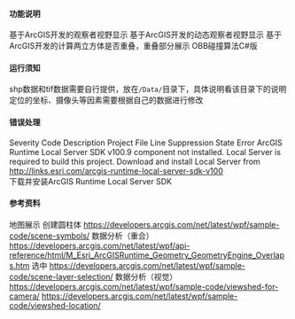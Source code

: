 ﻿#### 功能说明
基于ArcGIS开发的观察者视野显示
基于ArcGIS开发的动态观察者视野显示
基于ArcGIS开发的计算两立方体是否重叠，重叠部分展示
OBB碰撞算法C#版

#### 运行须知
shp数据和tif数据需要自行提供，放在`/Data/`目录下，具体说明看该目录下的说明
定位的坐标、摄像头等因素需要根据自己的数据进行修改

#### 错误处理
Severity	Code	Description	Project	File	Line	Suppression State
Error		ArcGIS Runtime Local Server SDK v100.9 component not installed. Local Server is required to build this project. Download and install Local Server from http://links.esri.com/arcgis-runtime-local-server-sdk-v100			
下载并安装ArcGIS Runtime Local Server SDK

#### 参考资料
地图展示
创建圆柱体
https://developers.arcgis.com/net/latest/wpf/sample-code/scene-symbols/
数据分析（重合）
https://developers.arcgis.com/net/latest/wpf/api-reference/html/M_Esri_ArcGISRuntime_Geometry_GeometryEngine_Overlaps.htm
选中
https://developers.arcgis.com/net/latest/wpf/sample-code/scene-layer-selection/
数据分析（视觉）
https://developers.arcgis.com/net/latest/wpf/sample-code/viewshed-for-camera/
https://developers.arcgis.com/net/latest/wpf/sample-code/viewshed-location/
